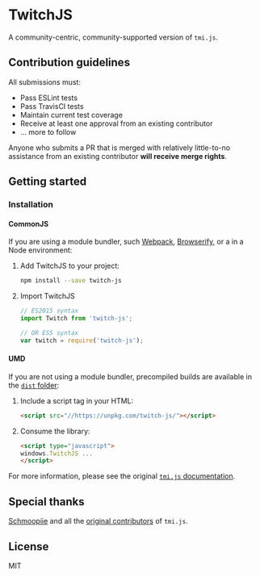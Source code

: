 # TwitchJS

A community-centric, community-supported version of `tmi.js`.


## Contribution guidelines

All submissions must:
- Pass ESLint tests
- Pass TravisCI tests
- Maintain current test coverage
- Receive at least one approval from an existing contributor
- ... more to follow

Anyone who submits a PR that is merged with relatively little-to-no assistance from an existing contributor **will receive merge rights**.


## Getting started

### Installation

#### CommonJS
If you are using a module bundler, such [Webpack](https://webpack.js.org/), [Browserify](http://browserify.org/), or a in a Node environment:
1.  Add TwitchJS to your project:
    ```bash
    npm install --save twitch-js
    ```
2.  Import TwitchJS
    ```js
    // ES2015 syntax
    import Twitch from 'twitch-js';

    // OR ES5 syntax
    var twitch = require('twitch-js');
    ```

#### UMD
If you are not using a module bundler, precompiled builds are available in the [`dist` folder](https://unpkg.com/twitch-js/dist/):
1.  Include a script tag in your HTML:
    ```html
    <script src="//https://unpkg.com/twitch-js/"></script>
    ```
2.  Consume the library:
    ```html
    <script type="javascript">
    windows.TwitchJS ...
    </script>
    ```

For more information, please see the original [`tmi.js` documentation](https://docs.tmijs.org/).


## Special thanks

[Schmoopiie](https://github.com/Schmoopiie) and all the [original contributors](https://github.com/tmijs/tmi.js/graphs/contributors) of `tmi.js`.

## License

MIT
